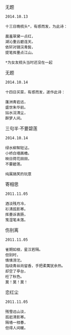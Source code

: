 无题

`2014.10.13`

```
十三日晚梳头*，有感而发，为此诗：

晨羞翠黛一点红，
湖沁重云碧连天。
依轩对镜浣青鬓，
提笔挥墨点江山。
```

`*为女友梳头当时还没在一起`

无题

`2014.10.14`

```
十四日买菜，有感而发，遂作此诗：

蓬洲青岩远，
盛世朱华前。
拈水浣清尘，
醉梦人间。
```

三句半·不要碧莲

`2014.10.14`

```
绿水柳絮轻沾，
小桥白墙画檐。
映日荷花田田，
不要碧莲。
```

`纯属搞笑的玩意`

寄相思

`2011.11.05`

```
酒淡残月冷，
衫清孤影寒。
挥墨诉衷肠，
笺湿笔未落。
```

伤别离

`2011.11.05`

```
雀期如梭，星汉若隔。
但别时，
情愫滂沱。
指绕青丝尚留香，手把柔荑犹余热。
却空了亭台，
枉了秋色。
莫！莫！莫！
```

恋红尘

`2011.11.05`

```
残雪远山淡，
孤岩清影寒。
隔墙一枝春，
但得人间暖。
```
